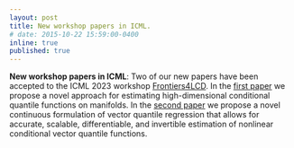 ```yaml
---
layout: post
title: New workshop papers in ICML.
# date: 2015-10-22 15:59:00-0400
inline: true
published: true
---
```


**New workshop papers in ICML**: 
Two of our new papers have been accepted to the ICML 2023 workshop [Frontiers4LCD](https://frontiers4lcd.github.io/).
In the [first paper](https://openreview.net/forum?id=QHvrI74Zir) we propose a novel approach for estimating high-dimensional conditional quantile functions on manifolds.
In the [second paper](https://openreview.net/forum?id=DUZbGAXcyL) we propose a novel continuous formulation of vector quantile regression that allows for accurate, scalable, differentiable, and invertible estimation of nonlinear conditional vector quantile functions.